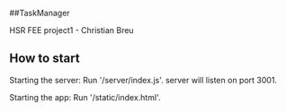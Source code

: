 ##TaskManager

HSR FEE project1 - Christian Breu


## How to start

Starting the server:
Run '/server/index.js'. server will listen on port 3001.

Starting the app:
Run '/static/index.html'.